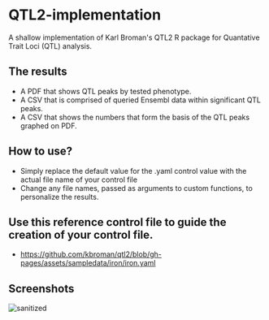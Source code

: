 # QTL2-implementation
A shallow implementation of Karl Broman's QTL2 R package for Quantative Trait Loci (QTL) analysis.

## The results
- A PDF that shows QTL peaks by tested phenotype.
- A CSV that is comprised of queried Ensembl data within significant QTL peaks.
- A CSV that shows the numbers that form the basis of the QTL peaks graphed on PDF.

## How to use?
- Simply replace the default value for the .yaml control value with the actual file name of your control file
- Change any file names, passed as arguments to custom functions, to personalize the results.

## Use this reference control file to guide the creation of your control file.
 - https://github.com/kbroman/qtl2/blob/gh-pages/assets/sampledata/iron/iron.yaml
   
## Screenshots
![sanitized](https://github.com/user-attachments/assets/5020cde9-dd16-47cc-a2d7-e0635f4a8c83)
